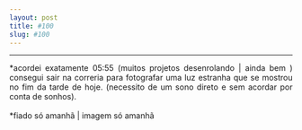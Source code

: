 ```yaml
---
layout: post
title: #100
slug: #100
---
```

---
<p class="description" style="text-align: justify;">
*acordei exatamente 05:55 (muitos projetos desenrolando | ainda bem ) consegui sair na correria para fotografar uma luz estranha que se mostrou no fim da tarde de hoje. (necessito de um sono direto e sem acordar por conta de sonhos).
<br>
  <br>
*fiado só amanhã | imagem só amanhã
<br>
  <br>
